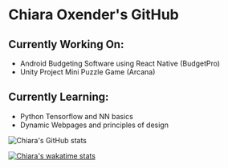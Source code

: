 # Chiara Oxender's GitHub

## Currently Working On:
- Android Budgeting Software using React Native (BudgetPro)
- Unity Project Mini Puzzle Game (Arcana)

## Currently Learning:
- Python Tensorflow and NN basics
- Dynamic Webpages and principles of design

<!-- WakaTime Figures for Display -->
![Chiara's GitHub stats](https://github-readme-stats.vercel.app/api?username=coxender&show_icons=true&theme=github_dark)

[![Chiara's wakatime stats](https://github-readme-stats.vercel.app/api/wakatime?username=coxender&show_icons=true&theme=github_dark)](https://wakatime.com/@coxender)

<!--
**coxender/coxender** is a ✨ _special_ ✨ repository because its `README.md` (this file) appears on your GitHub profile.

Here are some ideas to get you started:

- 🔭 I’m currently working on ...
- 🌱 I’m currently learning ...
- 👯 I’m looking to collaborate on ...
- 🤔 I’m looking for help with ...
- 💬 Ask me about ...
- 📫 How to reach me: ...
- 😄 Pronouns: ...
- ⚡ Fun fact: ...
-->

